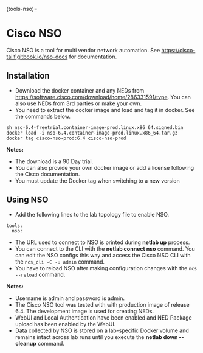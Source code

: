 (tools-nso)=
# Cisco NSO

Cisco NSO is a tool for multi vendor network automation. See https://cisco-tailf.gitbook.io/nso-docs for documentation.

## Installation

* Download the docker container and any NEDs from https://software.cisco.com/download/home/286331591/type. You can also use NEDs from 3rd parties or make your own. 
* You need to extract the docker image and load and tag it in docker. See the commands below.

```
sh nso-6.4-freetrial.container-image-prod.linux.x86_64.signed.bin
docker load -i nso-6.4.container-image-prod.linux.x86_64.tar.gz
docker tag cisco-nso-prod:6.4 cisco-nso-prod
```

**Notes:**
* The download is a 90 Day trial.
* You can also provide your own docker image or add a license following the Cisco documentation.
* You must update the Docker tag when switching to a new version

## Using NSO

* Add the following lines to the lab topology file to enable NSO.

```
tools:
  nso:
```

* The URL used to connect to NSO is printed during **netlab up** process. 
* You can connect to the CLI with the **netlab connect nso** command. You can edit the NSO configs this way and access the Cisco NSO CLI with the `ncs_cli -C -u admin` command.
* You have to reload NSO after making configuration changes with the `ncs --reload` command.

**Notes:**
* Username is admin and password is admin.
* The Cisco NSO tool was tested with with production image of release 6.4. The development image is used for creating NEDs.
* WebUI and Local Authentication have been enabled and NED Package upload has been enabled by the WebUI.
* Data collected by NSO is stored on a lab-specific Docker volume and remains intact across lab runs until you execute the **netlab down --cleanup** command.
